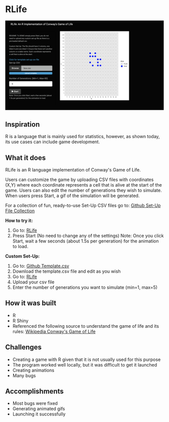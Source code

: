# RLife
![RLife Website](website.png)

## Inspiration
R is a language that is mainly used for statistics, however, as shown today, its use cases can include game development.

## What it does
RLife is an R language implementation of Conway's Game of Life.

Users can customize the game by uploading CSV files with coordinates (X,Y) where each coordinate represents a cell that is alive at the start of the game. Users can also edit the number of generations they wish to simulate. When users press Start, a gif of the simulation will be generated.

For a collection of fun, ready-to-use Set-Up CSV files go to: [Github Set-Up File Collection](https://github.com/marcodeanda20/rlife/tree/main/Set-Up%20File%20Collection)

**How to try it:**
1. Go to: [RLife](https://marcoprojects.shinyapps.io/rlife/)
2. Press Start (No need to change any of the settings)
Note: Once you click Start, wait a few seconds (about 1.5s per generation) for the animation to load.

**Custom Set-Up:**
1. Go to:  [Github Template.csv](https://github.com/marcodeanda20/rlife/blob/main/template.csv)
2. Download the template.csv file and edit as you wish
4. Go to: [RLife](https://marcoprojects.shinyapps.io/rlife/)
5. Upload your csv file
6. Enter the number of generations you want to simulate (min=1, max=5)

## How it was built
- R
- R Shiny
- Referenced the following source to understand the game of life and its rules: 
[Wikipedia Conway's Game of Life](https://en.wikipedia.org/wiki/Conway%27s_Game_of_Life)

## Challenges
- Creating a game with R given that it is not usually used for this purpose
- The program worked well locally, but it was difficult to get it launched
- Creating animations
- Many bugs

## Accomplishments
- Most bugs were fixed
- Generating animated gifs
- Launching it successfully

